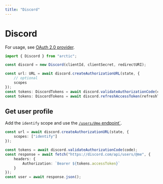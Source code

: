 ```yaml
---
title: "Discord"
---
```


# Discord

For usage, see [OAuth 2.0 provider](/guides/oauth2).

```ts
import { Discord } from "arctic";

const discord = new Discord(clientId, clientSecret, redirectURI);
```

```ts
const url: URL = await discord.createAuthorizationURL(state, {
	// optional
	scopes
});
const tokens: DiscordTokens = await discord.validateAuthorizationCode(code);
const tokens: DiscordTokens = await discord.refreshAccessToken(refreshToken);
```

## Get user profile

Add the `identify` scope and use the [`/users/@me` endpoint`](https://discord.com/developers/docs/resources/user#get-current-user).

```ts
const url = await discord.createAuthorizationURL(state, {
	scopes: ["identify"]
});
```

```ts
const tokens = await discord.validateAuthorizationCode(code);
const response = await fetch("https://discord.com/api/users/@me", {
	headers: {
		Authorization: `Bearer ${tokens.accessToken}`
	}
});
const user = await response.json();
```
